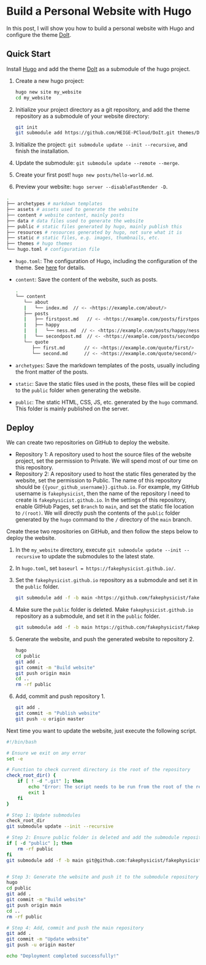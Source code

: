 # Build a Personal Website with Hugo


In this post, I will show you how to build a personal website with Hugo and configure the theme [DoIt](https://github.com/HEIGE-PCloud/DoIt).

<!--more-->

## Quick Start

Install [Hugo](https://gohugo.io/installation/) and add the theme [DoIt](https://github.com/HEIGE-PCloud/DoIt) as a submodule of the hugo project.

1. Create a new hugo project:

   ```bash
   hugo new site my_website
   cd my_website
   ```

2. Initialize your project directory as a git repository, and add the theme repository as a submodule of your website directory:

   ```bash
   git init
   git submodule add https://github.com/HEIGE-PCloud/DoIt.git themes/DoIt
   ```

3. Initialize the project: `git submodule update --init --recursive`, and finish the installation.

4. Update the submodule: `git submodule update --remote --merge`.

5. Create your first post! `hugo new posts/hello-world.md`.

6. Preview your website: `hugo server --disableFastRender -D`.

```bash
.
├── archetypes # markdown templates
├── assets # assets used to generate the website
├── content # website content, mainly posts
├── data # data files used to generate the website
├── public # static files generated by hugo, mainly publish this
├── resources # resources generated by hugo, not sure what it is
├── static # static files, e.g. images, thumbnails, etc.
├── themes # hugo themes
└── hugo.toml # configuration file
```

- `hugo.toml`: The configuration of Hugo, including the configuration of the theme. See [here](https://hugodoit.pages.dev/zh-cn/theme-documentation-basics/#site-configuration) for details.
- `content`: Save the content of the website, such as posts.

   ```bash
   .
   └── content
      └── about
      |   └── index.md  // <- <https://example.com/about/>
      ├── posts
      |   ├── firstpost.md   // <- <https://example.com/posts/firstpost/>
      |   ├── happy
      |   |   └── ness.md  // <- <https://example.com/posts/happy/ness/>
      |   └── secondpost.md  // <- <https://example.com/posts/secondpost/>
      └── quote
         ├── first.md       // <- <https://example.com/quote/first/>
         └── second.md      // <- <https://example.com/quote/second/>
   ```

- `archetypes`: Save the markdown templates of the posts, usually including the front matter of the posts.
- `static`: Save the static files used in the posts, these files will be copied to the `public` folder when generating the website.
- `public`: The static HTML, CSS, JS, etc. generated by the `hugo` command. This folder is mainly published on the server.


## Deploy

We can create two repositories on GitHub to deploy the website.

- Repository 1: A repository used to host the source files of the website project, set the permission to Private. We will spend most of our time on this repository.
- Repository 2: A repository used to host the static files generated by the website, set the permission to Public. The name of this repository should be `{{your_github_username}}.github.io`. For example, my GitHub username is `fakephysicist`, then the name of the repository I need to create is `fakephysicist.github.io`. In the settings of this repository, enable GitHub Pages, set `Branch` to `main`, and set the static file location to `/(root)`. We will directly push the contents of the `public` folder generated by the `hugo` command to the `/` directory of the `main` branch.

Create these two repositories on GitHub, and then follow the steps below to deploy the website.

1. In the `my_website` directory, execute `git submodule update --init --recursive` to update the submodules to the latest state.
2. In `hugo.toml`, set `baseurl = https://fakephysicist.github.io/`.
3. Set the `fakephysicist.github.io` repository as a submodule and set it in the `public` folder.

   ```bash
   git submodule add -f -b main <https://github.com/fakephysicist/fakephysicist.github.io.git> public
   ```

4. Make sure the `public` folder is deleted. Make `fakephysicist.github.io` repository as a submodule, and set it in the `public` folder.

   ```bash
   git submodule add -f -b main https://github.com/fakephysicist/fakephysicist.github.io.git public
   ```

5. Generate the website, and push the generated website to repository 2.

   ```bash
   hugo
   cd public
   git add .
   git commit -m "Build website"
   git push origin main
   cd ..
   rm -rf public
   ```

6. Add, commit and push repository 1.

   ```bash
   git add .
   git commit -m "Publish website"
   git push -u origin master
   ```

Next time you want to update the website, just execute the following script.

```bash
#!/bin/bash

# Ensure we exit on any error
set -e

# Function to check current directory is the root of the repository
check_root_dir() {
    if [ ! -d ".git" ]; then
        echo "Error: The script needs to be run from the root of the repository."
        exit 1
    fi
}

# Step 1: Update submodules
check_root_dir
git submodule update --init --recursive

# Step 2: Ensure public folder is deleted and add the submodule repository
if [ -d "public" ]; then
    rm -rf public
fi
git submodule add -f -b main git@github.com:fakephysicist/fakephysicist.github.io.git public


# Step 3: Generate the website and push it to the submodule repository
hugo
cd public
git add .
git commit -m "Build website"
git push origin main
cd ..
rm -rf public

# Step 4: Add, commit and push the main repository
git add .
git commit -m "Update website"
git push -u origin master

echo "Deployment completed successfully!"
```

